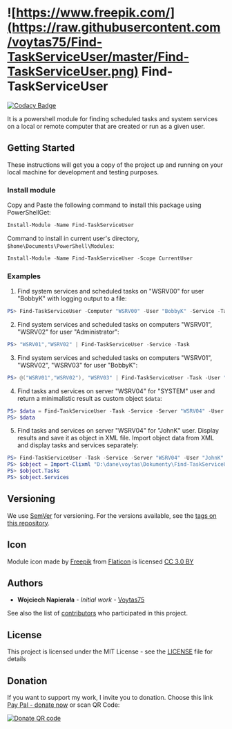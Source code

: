 # ![https://www.freepik.com/](https://raw.githubusercontent.com/voytas75/Find-TaskServiceUser/master/Find-TaskServiceUser.png)  Find-TaskServiceUser

[![Codacy Badge](https://api.codacy.com/project/badge/Grade/346cac2f827442299c725d7ce5a212f7)](https://app.codacy.com/app/VoytasTeam/Find-TaskServiceUser?utm_source=github.com&utm_medium=referral&utm_content=voytas75/Find-TaskServiceUser&utm_campaign=Badge_Grade_Dashboard)

It is a powershell module for finding scheduled tasks and system services on a local or remote computer that are created or run as a given user.

## Getting Started

These instructions will get you a copy of the project up and running on your local machine for development and testing purposes.

### Install module

Copy and Paste the following command to install this package using PowerShellGet:

```powershell
Install-Module -Name Find-TaskServiceUser
```

Command to install in current user's directory, `$home\Documents\PowerShell\Modules`:

```powershell
Install-Module -Name Find-TaskServiceUser -Scope CurrentUser
```

### Examples

1.  Find system services and scheduled tasks on "WSRV00" for user "BobbyK" with logging output to a file:
```powershell
PS> Find-TaskServiceUser -Computer "WSRV00" -User "BobbyK" -Service -Task -Log
```
2.  Find system services and scheduled tasks on computers "WSRV01", "WSRV02" for user "Administrator":
```powershell
PS> "WSRV01","WSRV02" | Find-TaskServiceUser -Service -Task
```
3.  Find system services and scheduled tasks on computers "WSRV01", "WSRV02", "WSRV03" for user "BobbyK":
```powershell
PS> @("WSRV01","WSRV02"), "WSRV03" | Find-TaskServiceUser -Task -User "BobbyK"
```
4.  Find tasks and services on server "WSRV04" for "SYSTEM" user and return a minimalistic result as custom object `$data`:
```powershell
PS> $data = Find-TaskServiceUser -Task -Service -Server "WSRV04" -User "SYSTEM" -Minimal
PS> $data
```
5.  Find tasks and services on server "WSRV04" for "JohnK" user. Display results and save it as object in XML file. Import object data from XML and display tasks and services separately:
```powershell
PS> Find-TaskServiceUser -Task -Service -Server "WSRV04" -User "JohnK" -Export
PS> $object = Import-Clixml "D:\dane\voytas\Dokumenty\Find-TaskServiceUser.XML"
PS> $object.Tasks
PS> $object.Services
```

## Versioning

We use [SemVer](http://semver.org/) for versioning. For the versions available, see the [tags on this repository](https://github.com/voytas75/Find-TaskServiceUser/tags). 

## Icon

Module icon made by [Freepik](https://www.freepik.com/) from [Flaticon](https://www.flaticon.com/) is licensed [CC 3.0 BY](http://creativecommons.org/licenses/by/3.0/)

## Authors

*   **Wojciech Napierała** - *Initial work* - [Voytas75](https://github.com/voytas75)

See also the list of [contributors](https://github.com/voytas75/Find-TaskServiceUser/graphs/contributors) who participated in this project.

## License

This project is licensed under the MIT License - see the [LICENSE](https://github.com/voytas75/Find-TaskServiceUser/blob/master/LICENSE) file for details

## Donation

If you want to support my work, I invite you to donation. Choose this link [Pay Pal - donate now](https://www.paypal.com/cgi-bin/webscr?cmd=_donations&business=ZQJXFYKHL7JUA&currency_code=PLN&source=url) or scan QR Code:

[![Donate QR code](https://github.com/voytas75/Find-TaskServiceUser/blob/master/Kod%20QR.png?raw=true)](https://www.paypal.com/cgi-bin/webscr?cmd=_donations&business=ZQJXFYKHL7JUA&currency_code=PLN&source=url)
